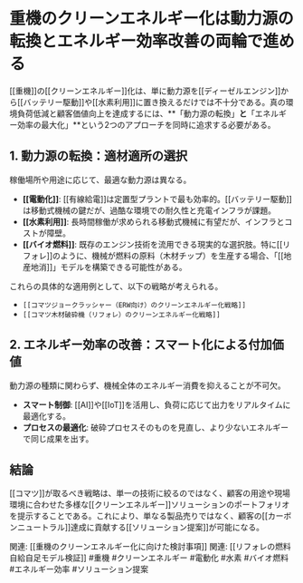 # 重機のクリーンエネルギー化は動力源の転換とエネルギー効率改善の両輪で進める

[[重機]]の[[クリーンエネルギー]]化は、単に動力源を[[ディーゼルエンジン]]から[[バッテリー駆動]]や[[水素利用]]に置き換えるだけでは不十分である。真の環境負荷低減と顧客価値向上を達成するには、**「動力源の転換」**と**「エネルギー効率の最大化」**という2つのアプローチを同時に追求する必要がある。

## 1. 動力源の転換：適材適所の選択

稼働場所や用途に応じて、最適な動力源は異なる。

- **[[電動化]]**: [[有線給電]]は定置型プラントで最も効率的。[[バッテリー駆動]]は移動式機械の鍵だが、過酷な環境での耐久性と充電インフラが課題。
- **[[水素利用]]**: 長時間稼働が求められる移動式機械に有望だが、インフラとコストが障壁。
- **[[バイオ燃料]]**: 既存のエンジン技術を流用できる現実的な選択肢。特に[[リフォレ]]のように、機械が燃料の原料（木材チップ）を生産する場合、「[[地産地消]]」モデルを構築できる可能性がある。

これらの具体的な適用例として、以下の戦略が考えられる。
- `[[コマツジョークラッシャー（ERW向け）のクリーンエネルギー化戦略]]`
- `[[コマツ木材破砕機（リフォレ）のクリーンエネルギー化戦略]]`

## 2. エネルギー効率の改善：スマート化による付加価値

動力源の種類に関わらず、機械全体のエネルギー消費を抑えることが不可欠。

- **スマート制御**: [[AI]]や[[IoT]]を活用し、負荷に応じて出力をリアルタイムに最適化する。
- **プロセスの最適化**: 破砕プロセスそのものを見直し、より少ないエネルギーで同じ成果を出す。

## 結論

[[コマツ]]が取るべき戦略は、単一の技術に絞るのではなく、顧客の用途や現場環境に合わせた多様な[[クリーンエネルギー]]ソリューションのポートフォリオを提示することである。これにより、単なる製品売りではなく、顧客の[[カーボンニュートラル]]達成に貢献する[[ソリューション提案]]が可能になる。

関連: [[重機のクリーンエネルギー化に向けた検討事項]]
関連: [[リフォレの燃料自給自足モデル検証]]
#重機 #クリーンエネルギー #電動化 #水素 #バイオ燃料 #エネルギー効率 #ソリューション提案
